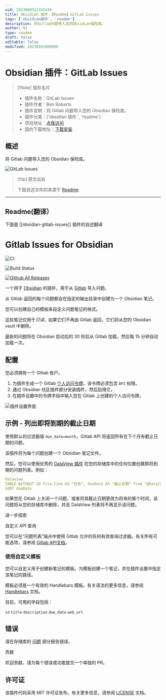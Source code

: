 ```yaml
---
uid: 2023080322191439
title: Obsidian 插件：【Readme】GitLab Issues
tags: ['obsidian插件', 'readme']
description: 将Gitlab问题导入您的Obsidian保险库。
author: AI
type: readme
draft: false
editable: false
modified: 20230101000000
---
```


# Obsidian 插件：GitLab Issues

> [!Note] 插件名片
> - 插件名称：GitLab Issues
> - 插件作者：Ben Roberts
> - 插件说明：将 Gitlab 问题导入您的 Obsidian 保险库。
> - 插件分类：['obsidian 插件 ', 'readme']
> - 项目地址：[点我访问](https://github.com/benr77/obsidian-gitlab-issues)
> - 国内下载地址：[下载安装](https://pkmer.cn/products/plugin/pluginMarket/?obsidian-gitlab-issues)

## 概述

将 Gitlab 问题导入您的 Obsidian 保险库。

![GitLab Issues](https://cdn.pkmer.cn/covers/obsidian-gitlab-issues.png!pkmer)

> [!tip] 原文出处
>
>下面自述文件的来源于 [Readme](https://ghproxy.net/https://raw.githubusercontent.com/benr77/obsidian-gitlab-issues/master/README.md)
>

---

## Readme(翻译）

下面是 [[obsidian-gitlab-issues]] 插件的自述翻译

Gitlab Issues for Obsidian
====

![CI](https://github.com/benr77/obsidian-gitlab-issues/actions/workflows/ci.yml/badge.svg)

![Build Status](https://github.com/benr77/obsidian-gitlab-issues/actions/workflows/releases.yml/badge.svg)

[![Github All Releases](https://img.shields.io/github/downloads/benr77/obsidian-gitlab-issues/total.svg)]()

一个用于 [Obsidian](https://obsidian.md/) 的插件，用于从 [Gitlab](https://gitlab.com/) 导入问题。

从 Gitlab 返回的每个问题都会在指定的输出目录中创建为一个 Obsidian 笔记。

您可以创建自己的模板来自定义问题笔记的格式。

这些笔记仅用于*只读*，如果它们不再由 Gitlab 返回，它们将从您的 Obsidian vault 中删除。

最新的问题将在 Obsidian 启动后的 30 秒后从 Gitlab 加载，然后每 15 分钟自动加载一次。

## 配置

您必须拥有一个 Gitlab 账户。

1. 为插件生成一个 Gitlab [个人访问令牌](https://gitlab.com/-/profile/personal_access_tokens)，该令牌必须包含 `API` 权限。
2. 通过 Obsidian 社区插件部分安装插件，然后启用它。
3. 在插件设置中的令牌字段中输入您在 Gitlab 上创建的个人访问令牌。

![插件设置界面](doc/screenshot/gitlab-issues-config-screen.png)

## 示例 - 列出即将到期的截止日期

使用默认的过滤器值 `due_date=month`，Gitlab API 将返回所有在下个月有截止日期的问题。

该插件将为每个问题创建一个 Obsidian 笔记文件。

然后，您可以使用优秀的 [DataView 插件](https://github.com/blacksmithgu/obsidian-dataview) 在您的存储库中的任何位置创建即将到期的问题列表。例如：

```yaml
dataview
TABLE WITHOUT ID file.link AS "任务", dueDate AS "截止日期" from "@Data/Gitlab Issues"
SORT dueDate
```

如果您在 Gitlab 上关闭一个问题，或者将其截止日期更改为将来的某个时间，该问题将从您的存储库中删除，并且 DataView 列表将不再显示该问题。

进一步探索

自定义 API 查询

您可以在“问题列表”端点中使用 Gitlab 允许的任何有效查询过滤器。有关所有可能选项，请参阅 [Gitlab API文档](https://docs.gitlab.com/ee/api/issues.html#list-issues)。

### 使用自定义模板

您可以自定义用于创建新笔记的模板。为模板创建一个笔记，并在插件设置中指定该笔记的路径。

模板必须是一个有效的 Handlebars 模板。有关语法的更多信息，请参阅 [Handlebars](https://handlebarsjs.com/guide/) 文档。

目前，可用的字段包括：

`id` `title` `description` `due_date` `web_url`

## 错误

请在存储库的 [问题](https://github.com/benr77/obsidian-gitlab-issues/issues) 部分报告错误。

贡献

欢迎贡献。请为每个错误或功能提交一个单独的 PR。

## 许可证

该插件代码采用 MIT 许可证发布。有关更多信息，请参阅 [LICENSE](LICENSE.txt) 文档。
